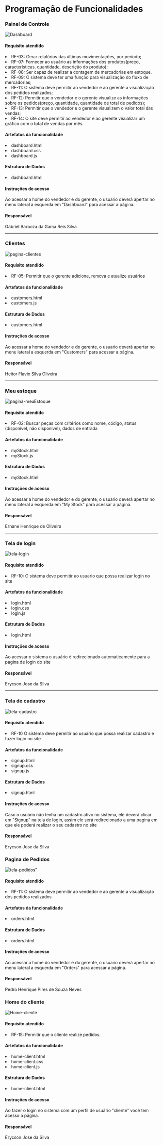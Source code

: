 # Programação de Funcionalidades

### Painel de Controle

<img src="img/DashboardSFAP.png" alt="Dashboard">


#### Requisito atendido

<li> RF-03: Gerar relatórios das últimas movimentações, por período;</li>
<li>RF-07: Fornecer ao usuário as informações dos produtos(preço, características, quantidade, descrição do produto);</li>
<li>RF-08: Ser capaz de realizar a contagem de mercadorias em estoque.</li>
<li>RF-09:	O sistema deve ter uma função para visualização do fluxo de mercadorias;</li>
<li>RF-11: O sistema deve permitir ao vendedor e ao gerente a visualização dos pedidos realizados;</li>
 <li>RF-12: Permitir que o vendedor e o gerente visualize as informações sobre os pedidos(preço, quantidade, quantidade de total de pedidos);</li>
 <li>RF-13:	Permitir que o vendedor e o gerente visualizem o valor total das vendas;</li>
 <li>RF-14: O site deve permitir ao vendedor e ao gerente visualizar um gráfico com o total de vendas por mês.</li>


#### Artefatos da funcionalidade

<li>dashboard.html</li>
<li>dashboard.css</li>
<li>dashboard.js</li>

#### Estrutura de Dados

<li>dashboard.html</li>


#### Instruções de acesso

Ao acessar a home do vendedor e do gerente, o usuario deverá apertar no menu lateral a esquerda em "Dashboard" para acessar a página.


#### Responsável

Gabriel Barboza da Gama Reis Silva

<hr>

### Clientes

<img src="img/clientesSFAP.png" alt="pagina-clientes">


#### Requisito atendido

<li>RF-05:	Permitir que o gerente adicione, remova e atualize usuários</li>


#### Artefatos da funcionalidade

<li>customers.html</li>
<li>customers.js</li>


#### Estrutura de Dados

<li>customers.html</li>


#### Instruções de acesso

Ao acessar a home do vendedor e do gerente, o usuario deverá apertar no menu lateral a esquerda em "Customers" para acessar a página.



#### Responsável

Heitor Flavio Silva Oliveira

<hr>

### Meu estoque

<img src="img/meuEstoqueSFAP.png" alt="pagina-meuEstoque">


#### Requisito atendido

<li>RF-02: Buscar peças com critérios como nome, código, status (disponível, não disponível), dados de entrada</li>


#### Artefatos da funcionalidade

<li>myStock.html</li>
<li>myStock.js</li>


#### Estrutura de Dados

<li>myStock.html</li>


#### Instruções de acesso

Ao acessar a home do vendedor e do gerente, o usuario deverá apertar no menu lateral a esquerda em "My Stock" para acessar a página.


#### Responsável

Ernane Henrique de Oliveira

<hr>

### Tela de login

<img src="img/loginSFAP.png" alt="tela-login">


#### Requisito atendido

<li>RF-10:	O sistema deve permitir ao usuario que possa realizar login no site</li>


#### Artefatos da funcionalidade

<li>login.html</li>
<li>login.css</li>
<li>login.js</li>


#### Estrutura de Dados

<li>login.html</li>


#### Instruções de acesso

Ao acessar o sistema o usuário é redirecionado automaticamente para a pagina de login do site


#### Responsável

Erycson Jose da Silva

<hr>

### Tela de cadastro

<img src="img/cadastroSFAP.png" alt="tela-cadastro">

#### Requisito atendido

<li>RF-10	O sistema deve permitir ao usuario que possa realizar cadastro e fazer login no site</li>


#### Artefatos da funcionalidade

<li>signup.html</li>
<li>signup.css</li>
<li>signup.js</li>


#### Estrutura de Dados

<li>signup.html</li>


#### Instruções de acesso

Caso o usuário não tenha um cadastro ativo no sistema, ele deverá clicar em "Signup" na tela de login, assim ele será redirecionado a uma pagina em que ele poderá realizar o seu cadastro no site


#### Responsável

Erycson Jose da Silva

### Pagina de Pedidos

<img src="img/pedidosSFAP.png" alt="tela-pedidos">"

#### Requisito atendido

<li>RF-11:	O sistema deve permitir ao vendedor e ao gerente a visualização dos pedidos realizados</li>


#### Artefatos da funcionalidade

<li>orders.html</li>



#### Estrutura de Dados

<li>orders.html</li>


#### Instruções de acesso

Ao acessar a home do vendedor e do gerente, o usuario deverá apertar no menu lateral a esquerda em "Orders" para acessar a página.


#### Responsável
Pedro Henrique Pires de Souza Neves 


### Home do cliente

<img src="/documentos/img/Pagina Home Client.png" alt="Home-cliente">

#### Requisito atendido

<li>RF-15: Permitir que o cliente realize pedidos.</li>


#### Artefatos da funcionalidade

<li>home-client.html</li>
<li>home-client.css</li>
<li>home-client.js</li>


#### Estrutura de Dados

<li>home-client.html</li>


#### Instruções de acesso

Ao fazer o login no sistema com um perfil de usuário "cliente" você tem acesso a página.


#### Responsável

Erycson Jose da Silva